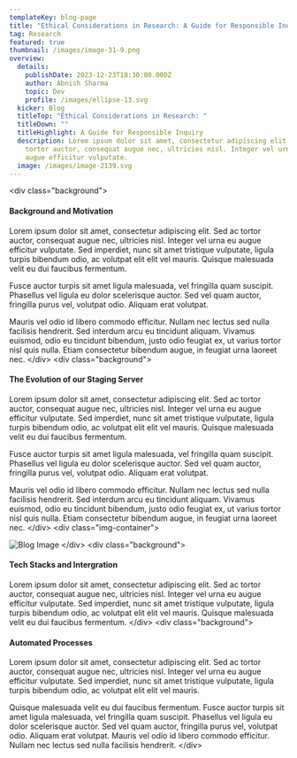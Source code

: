 ```yaml
---
templateKey: blog-page
title: "Ethical Considerations in Research: A Guide for Responsible Inquiry"
tag: Research
featured: true
thumbnail: /images/image-31-9.png
overview:
  details:
    publishDate: 2023-12-23T18:30:00.000Z
    author: Abnish Sharma
    topic: Dev
    profile: /images/ellipse-13.svg
  kicker: Blog
  titleTop: "Ethical Considerations in Research: "
  titleDown: ""
  titleHighlight: A Guide for Responsible Inquiry
  description: Lorem ipsum dolor sit amet, consectetur adipiscing elit. Sed ac
    tortor auctor, consequat augue nec, ultricies nisl. Integer vel urna eu
    augue efficitur vulputate.
  image: /images/image-2139.svg
---
```

&#x3C;div class=&#x22;background&#x22;&#x3E;
#### Background and Motivation

Lorem ipsum dolor sit amet, consectetur adipiscing elit. Sed ac tortor auctor, consequat augue nec, ultricies nisl. Integer vel urna eu augue efficitur vulputate. Sed imperdiet, nunc sit amet tristique vulputate, ligula turpis bibendum odio, ac volutpat elit elit vel mauris. Quisque malesuada velit eu dui faucibus fermentum.


Fusce auctor turpis sit amet ligula malesuada, vel fringilla quam suscipit. Phasellus vel ligula eu dolor scelerisque auctor. Sed vel quam auctor, fringilla purus vel, volutpat odio. Aliquam erat volutpat.


Mauris vel odio id libero commodo efficitur. Nullam nec lectus sed nulla facilisis hendrerit. Sed interdum arcu eu tincidunt aliquam. Vivamus euismod, odio eu tincidunt bibendum, justo odio feugiat ex, ut varius tortor nisl quis nulla. Etiam consectetur bibendum augue, in feugiat urna laoreet nec.
&#x3C;/div&#x3E;
&#x3C;div class=&#x22;background&#x22;&#x3E;



#### The Evolution of our Staging Server


Lorem ipsum dolor sit amet, consectetur adipiscing elit. Sed ac tortor auctor, consequat augue nec, ultricies nisl. Integer vel urna eu augue efficitur vulputate. Sed imperdiet, nunc sit amet tristique vulputate, ligula turpis bibendum odio, ac volutpat elit elit vel mauris. Quisque malesuada velit eu dui faucibus fermentum.


Fusce auctor turpis sit amet ligula malesuada, vel fringilla quam suscipit. Phasellus vel ligula eu dolor scelerisque auctor. Sed vel quam auctor, fringilla purus vel, volutpat odio. Aliquam erat volutpat.


Mauris vel odio id libero commodo efficitur. Nullam nec lectus sed nulla facilisis hendrerit. Sed interdum arcu eu tincidunt aliquam. Vivamus euismod, odio eu tincidunt bibendum, justo odio feugiat ex, ut varius tortor nisl quis nulla. Etiam consectetur bibendum augue, in feugiat urna laoreet nec.
&#x3C;/div&#x3E;
&#x3C;div class=&#x22;img-container&#x22;&#x3E;

![Blog Image](/images/image-34.svg)
&#x3C;/div&#x3E;
&#x3C;div class=&#x22;background&#x22;&#x3E;

#### Tech Stacks and Intergration

Lorem ipsum dolor sit amet, consectetur adipiscing elit. Sed ac tortor auctor, consequat augue nec, ultricies nisl. Integer vel urna eu augue efficitur vulputate. Sed imperdiet, nunc sit amet tristique vulputate, ligula turpis bibendum odio, ac volutpat elit elit vel mauris. Quisque malesuada velit eu dui faucibus fermentum.
&#x3C;/div&#x3E;
&#x3C;div class=&#x22;background&#x22;&#x3E;

#### Automated Processes

Lorem ipsum dolor sit amet, consectetur adipiscing elit. Sed ac tortor auctor, consequat augue nec, ultricies nisl. Integer vel urna eu augue efficitur vulputate. Sed imperdiet, nunc sit amet tristique vulputate, ligula turpis bibendum odio, ac volutpat elit elit vel mauris.

Quisque malesuada velit eu dui faucibus fermentum. Fusce auctor turpis sit amet ligula malesuada, vel fringilla quam suscipit. Phasellus vel ligula eu dolor scelerisque auctor. Sed vel quam auctor, fringilla purus vel, volutpat odio. Aliquam erat volutpat. Mauris vel odio id libero commodo efficitur. Nullam nec lectus sed nulla facilisis hendrerit.
&#x3C;/div&#x3E;

